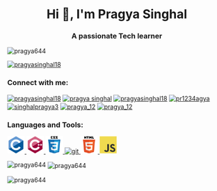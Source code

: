<h1 align="center">Hi 👋, I'm Pragya Singhal</h1>
<h3 align="center">A passionate Tech learner</h3>

<p align="left"> <img src="https://komarev.com/ghpvc/?username=pragya644&label=Profile%20views&color=0e75b6&style=flat" alt="pragya644" /> </p>

<p align="left"> <a href="https://twitter.com/pragyasinghal18" target="blank"><img src="https://img.shields.io/twitter/follow/pragyasinghal18?logo=twitter&style=for-the-badge" alt="pragyasinghal18" /></a> </p>

<h3 align="left">Connect with me:</h3>
<p align="left">
<a href="https://twitter.com/pragyasinghal18" target="blank"><img align="center" src="https://raw.githubusercontent.com/rahuldkjain/github-profile-readme-generator/master/src/images/icons/Social/twitter.svg" alt="pragyasinghal18" height="30" width="40" /></a>
<a href="https://www.linkedin.com/in/pragya-singhal-a63b2a192/" target="blank"><img align="center" src="https://raw.githubusercontent.com/rahuldkjain/github-profile-readme-generator/master/src/images/icons/Social/linked-in-alt.svg" alt="pragya singhal" height="30" width="40" /></a>
<a href="https://instagram.com/pragyasinghal18" target="blank"><img align="center" src="https://raw.githubusercontent.com/rahuldkjain/github-profile-readme-generator/master/src/images/icons/Social/instagram.svg" alt="pragyasinghal18" height="30" width="40" /></a>
<a href="https://www.codechef.com/users/pr1234agya" target="blank"><img align="center" src="https://cdn.jsdelivr.net/npm/simple-icons@3.1.0/icons/codechef.svg" alt="pr1234agya" height="30" width="40" /></a>
<a href="https://www.hackerrank.com/singhalpragya3" target="blank"><img align="center" src="https://raw.githubusercontent.com/rahuldkjain/github-profile-readme-generator/master/src/images/icons/Social/hackerrank.svg" alt="singhalpragya3" height="30" width="40" /></a>
<a href="https://codeforces.com/profile/pragya_12" target="blank"><img align="center" src="https://cdn.jsdelivr.net/npm/simple-icons@3.0.1/icons/codeforces.svg" alt="pragya_12" height="30" width="40" /></a>
<a href="https://www.leetcode.com/pragya_12" target="blank"><img align="center" src="https://raw.githubusercontent.com/rahuldkjain/github-profile-readme-generator/master/src/images/icons/Social/leet-code.svg" alt="pragya_12" height="30" width="40" /></a>
</p>

<h3 align="left">Languages and Tools:</h3>
<p align="left"> <a href="https://www.cprogramming.com/" target="_blank"> <img src="https://raw.githubusercontent.com/devicons/devicon/master/icons/c/c-original.svg" alt="c" width="40" height="40"/> </a> <a href="https://www.w3schools.com/cpp/" target="_blank"> <img src="https://raw.githubusercontent.com/devicons/devicon/master/icons/cplusplus/cplusplus-original.svg" alt="cplusplus" width="40" height="40"/> </a> <a href="https://www.w3schools.com/css/" target="_blank"> <img src="https://raw.githubusercontent.com/devicons/devicon/master/icons/css3/css3-original-wordmark.svg" alt="css3" width="40" height="40"/> </a> <a href="https://git-scm.com/" target="_blank"> <img src="https://www.vectorlogo.zone/logos/git-scm/git-scm-icon.svg" alt="git" width="40" height="40"/> </a> <a href="https://www.w3.org/html/" target="_blank"> <img src="https://raw.githubusercontent.com/devicons/devicon/master/icons/html5/html5-original-wordmark.svg" alt="html5" width="40" height="40"/> </a> <a href="https://developer.mozilla.org/en-US/docs/Web/JavaScript" target="_blank"> <img src="https://raw.githubusercontent.com/devicons/devicon/master/icons/javascript/javascript-original.svg" alt="javascript" width="40" height="40"/> </a> </p>

<p><img align="left" src="https://github-readme-stats.vercel.app/api/top-langs?username=pragya644&show_icons=true&locale=en&layout=compact" alt="pragya644" /></p>

<p>&nbsp;<img align="center" src="https://github-readme-stats.vercel.app/api?username=pragya644&show_icons=true&locale=en" alt="pragya644" /></p>

<p><img align="center" src="https://github-readme-streak-stats.herokuapp.com/?user=pragya644&" alt="pragya644" /></p>

